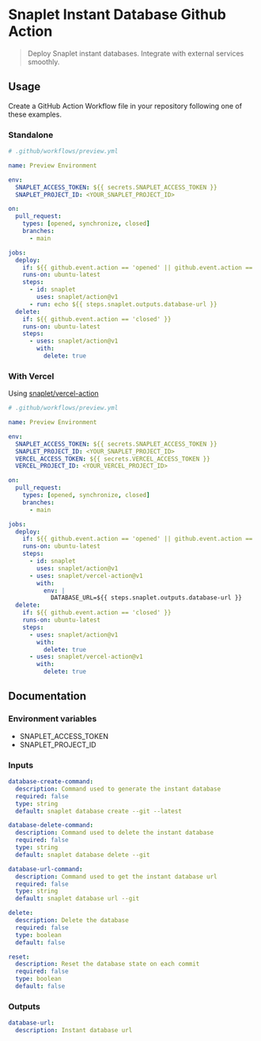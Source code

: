 # Snaplet Instant Database Github Action

> Deploy Snaplet instant databases. Integrate with external services smoothly.

## Usage

Create a GitHub Action Workflow file in your repository following one of these examples.

### Standalone

```yaml
# .github/workflows/preview.yml

name: Preview Environment

env:
  SNAPLET_ACCESS_TOKEN: ${{ secrets.SNAPLET_ACCESS_TOKEN }}
  SNAPLET_PROJECT_ID: <YOUR_SNAPLET_PROJECT_ID>

on:
  pull_request:
    types: [opened, synchronize, closed]
    branches:
      - main

jobs:
  deploy:
    if: ${{ github.event.action == 'opened' || github.event.action == 'synchronize' }}
    runs-on: ubuntu-latest
    steps:
      - id: snaplet
        uses: snaplet/action@v1
      - run: echo ${{ steps.snaplet.outputs.database-url }}
  delete:
    if: ${{ github.event.action == 'closed' }}
    runs-on: ubuntu-latest
    steps:
      - uses: snaplet/action@v1
        with:
          delete: true
```

### With Vercel

Using [snaplet/vercel-action](https://github.com/snaplet/vercel-action)

```yaml
# .github/workflows/preview.yml

name: Preview Environment

env:
  SNAPLET_ACCESS_TOKEN: ${{ secrets.SNAPLET_ACCESS_TOKEN }}
  SNAPLET_PROJECT_ID: <YOUR_SNAPLET_PROJECT_ID>
  VERCEL_ACCESS_TOKEN: ${{ secrets.VERCEL_ACCESS_TOKEN }}
  VERCEL_PROJECT_ID: <YOUR_VERCEL_PROJECT_ID>

on:
  pull_request:
    types: [opened, synchronize, closed]
    branches:
      - main

jobs:
  deploy:
    if: ${{ github.event.action == 'opened' || github.event.action == 'synchronize' }}
    runs-on: ubuntu-latest
    steps:
      - id: snaplet
        uses: snaplet/action@v1
      - uses: snaplet/vercel-action@v1
        with:
          env: |
            DATABASE_URL=${{ steps.snaplet.outputs.database-url }}
  delete:
    if: ${{ github.event.action == 'closed' }}
    runs-on: ubuntu-latest
    steps:
      - uses: snaplet/action@v1
        with:
          delete: true
      - uses: snaplet/vercel-action@v1
        with:
          delete: true
```

## Documentation

### Environment variables

- SNAPLET_ACCESS_TOKEN
- SNAPLET_PROJECT_ID

### Inputs

```yaml
database-create-command:
  description: Command used to generate the instant database
  required: false
  type: string
  default: snaplet database create --git --latest

database-delete-command:
  description: Command used to delete the instant database
  required: false
  type: string
  default: snaplet database delete --git

database-url-command:
  description: Command used to get the instant database url
  required: false
  type: string
  default: snaplet database url --git

delete:
  description: Delete the database
  required: false
  type: boolean
  default: false

reset:
  description: Reset the database state on each commit
  required: false
  type: boolean
  default: false
```

### Outputs

```yaml
database-url:
  description: Instant database url
```